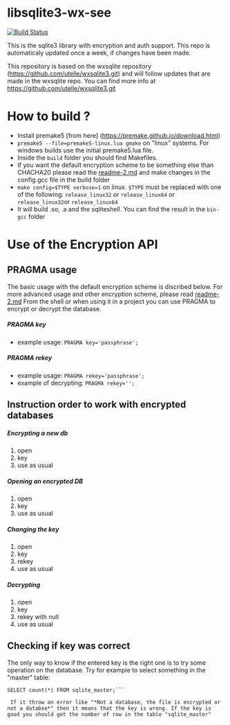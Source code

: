 libsqlite3-wx-see
=================

[![Build Status](https://travis-ci.org/Willena/libsqlite3-wx-see.svg?branch=master)](https://travis-ci.org/Willena/libsqlite3-wx-see)

This is the sqlite3 library with encryption and auth support. This repo is automaticaly updated once a week, if changes have been made.

This repository is based on the wxsqlite repository (https://github.com/utelle/wxsqlite3.git) and will follow updates that are made in the wxsqlite repo. You can find more info at https://github.com/utelle/wxsqlite3.git

How to build ?
==============

-	Install premake5 [from here] (https://premake.github.io/download.html)
-	`premake5 --file=premake5-linux.lua gmake` on "linux" systems. For windows builds use the initial premake5.lua file.
-	Inside the ```build``` folder you should find Makefiles.
-   If you want the default encryption scheme to be something else than CHACHA20 please read the [readme-2.md](readme-2.md) and make changes in the config.gcc file in the build folder
-	`make config=$TYPE verbose=1` on linux. `$TYPE` must be replaced with one of the following: `release_linux32` or `release_linux64` or `release_linux32`or `release_linux64`
-	It will build .so, .a and the sqliteshell. You can find the result in the ```bin-gcc``` folder

Use of the Encryption API
=========================

PRAGMA usage
------------

The basic usage with the default encryption scheme is discribed below. For more advanced usage and other encryption scheme, please read  [readme-2.md](readme-2.md)
From the shell or when using it in a project you can use PRAGMA to encrypt or decrypt the database.

##### PRAGMA key

-	example usage: `PRAGMA key='passphrase';`

##### PRAGMA rekey

-	example usage: `PRAGMA rekey='passphrase';`
-	example of decrypting: `PRAGMA rekey='';`

Instruction order to work with encrypted databases
--------------------------------------------------

##### Encrypting a new db

1.	open  
2.	key  
3.	use as usual

##### Opening an encrypted DB

1.	open  
2.	key  
3.	use as usual  

##### Changing the key

1.	open  
2.	key  
3.	rekey  
4.	use as usual  

##### Decrypting

1.	open  
2.	key  
3.	rekey with null  
4.	use as usual

Checking if key was correct
---------------------------

The only way to know if the entered key is the right one is to try some operation on the database. Try for example to select something in the "master" table:
```sqlite
SELECT count(*) FROM sqlite_master;```

 If it throw an error like "*Not a database, the file is encrypted or not a databse*" then it means that the key is wrong. If the key is good you should get the number of row in the table "sqlite_master"
